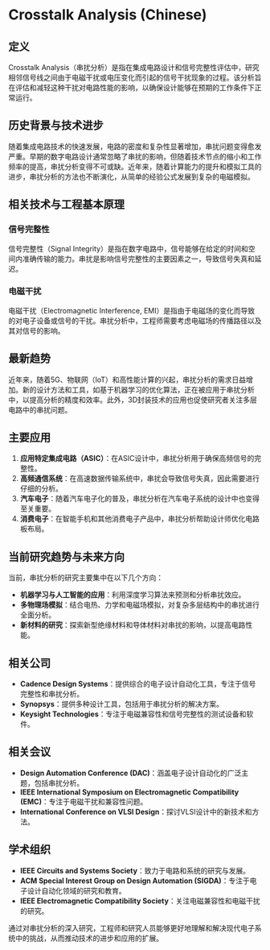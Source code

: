 # Crosstalk Analysis (Chinese)

## 定义

Crosstalk Analysis（串扰分析）是指在集成电路设计和信号完整性评估中，研究相邻信号线之间由于电磁干扰或电压变化而引起的信号干扰现象的过程。该分析旨在评估和减轻这种干扰对电路性能的影响，以确保设计能够在预期的工作条件下正常运行。

## 历史背景与技术进步

随着集成电路技术的快速发展，电路的密度和复杂性显著增加，串扰问题变得愈发严重。早期的数字电路设计通常忽略了串扰的影响，但随着技术节点的缩小和工作频率的提高，串扰分析变得不可或缺。近年来，随着计算能力的提升和模拟工具的进步，串扰分析的方法也不断演化，从简单的经验公式发展到复杂的电磁模拟。

## 相关技术与工程基本原理

### 信号完整性

信号完整性（Signal Integrity）是指在数字电路中，信号能够在给定的时间和空间内准确传输的能力。串扰是影响信号完整性的主要因素之一，导致信号失真和延迟。

### 电磁干扰

电磁干扰（Electromagnetic Interference, EMI）是指由于电磁场的变化而导致的对电子设备或信号的干扰。串扰分析中，工程师需要考虑电磁场的传播路径以及其对信号的影响。

## 最新趋势

近年来，随着5G、物联网（IoT）和高性能计算的兴起，串扰分析的需求日益增加。新的设计方法和工具，如基于机器学习的优化算法，正在被应用于串扰分析中，以提高分析的精度和效率。此外，3D封装技术的应用也促使研究者关注多层电路中的串扰问题。

## 主要应用

1. **应用特定集成电路（ASIC）**：在ASIC设计中，串扰分析用于确保高频信号的完整性。
2. **高频通信系统**：在高速数据传输系统中，串扰会导致信号失真，因此需要进行仔细的分析。
3. **汽车电子**：随着汽车电子化的普及，串扰分析在汽车电子系统的设计中也变得至关重要。
4. **消费电子**：在智能手机和其他消费电子产品中，串扰分析帮助设计师优化电路板布局。

## 当前研究趋势与未来方向

当前，串扰分析的研究主要集中在以下几个方向：

- **机器学习与人工智能的应用**：利用深度学习算法来预测和分析串扰效应。
- **多物理场模拟**：结合电热、力学和电磁场模拟，对复杂多层结构中的串扰进行全面分析。
- **新材料的研究**：探索新型绝缘材料和导体材料对串扰的影响，以提高电路性能。

## 相关公司

- **Cadence Design Systems**：提供综合的电子设计自动化工具，专注于信号完整性和串扰分析。
- **Synopsys**：提供多种设计工具，包括用于串扰分析的解决方案。
- **Keysight Technologies**：专注于电磁兼容性和信号完整性的测试设备和软件。

## 相关会议

- **Design Automation Conference (DAC)**：涵盖电子设计自动化的广泛主题，包括串扰分析。
- **IEEE International Symposium on Electromagnetic Compatibility (EMC)**：专注于电磁干扰和兼容性问题。
- **International Conference on VLSI Design**：探讨VLSI设计中的新技术和方法。

## 学术组织

- **IEEE Circuits and Systems Society**：致力于电路和系统的研究与发展。
- **ACM Special Interest Group on Design Automation (SIGDA)**：专注于电子设计自动化领域的研究和教育。
- **IEEE Electromagnetic Compatibility Society**：关注电磁兼容性和电磁干扰的研究。

通过对串扰分析的深入研究，工程师和研究人员能够更好地理解和解决现代电子系统中的挑战，从而推动技术的进步和应用的扩展。